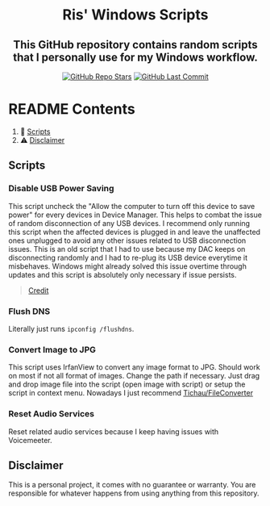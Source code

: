 <h1 align="center">Ris' Windows Scripts</h1>
<h2 align="center">This GitHub repository contains random scripts that I personally use for my Windows workflow.</h2>
<p align="center">
<a href="https://github.com/RisPNG/Ris-Windows-Scripts/stargazers"><img alt="GitHub Repo Stars" src="https://img.shields.io/github/stars/RisPNG/Ris-Windows-Scripts?style=flat&color=limegreen"></a>
<a href="https://github.com/RisPNG/Ris-Windows-Scripts"><img alt="GitHub Last Commit" src="https://img.shields.io/github/last-commit/RisPNG/Ris-Windows-Scripts?style=flat&color=lightyellow"></a>
</p>

# README Contents
1. 🧾 [Scripts](#scripts)
2. ⚠️ [Disclaimer](#disclaimer)

## Scripts

### Disable USB Power Saving
This script uncheck the "Allow the computer to turn off this device to save power" for every devices in Device Manager. This helps to combat the issue of random disconnection of any USB devices. I recommend only running this script when the affected devices is plugged in and leave the unaffected ones unplugged to avoid any other issues related to USB disconnection issues. This is an old script that I had to use because my DAC keeps on disconnecting randomly and I had to re-plug its USB device everytime it misbehaves. Windows might already solved this issue overtime through updates and this script is absolutely only necessary if issue persists.

> [Credit](https://www.reddit.com/r/PowerShell/comments/lr5iyk/uncheck_allow_the_computer_to_turn_off_this/)

### Flush DNS
Literally just runs `ipconfig /flushdns`.

### Convert Image to JPG
This script uses IrfanView to convert any image format to JPG. Should work on most if not all format of images. Change the path if necessary. Just drag and drop image file into the script (open image with script) or setup the script in context menu. Nowadays I just recommend [Tichau/FileConverter](https://file-converter.io)

### Reset Audio Services
Reset related audio services because I keep having issues with Voicemeeter.

## Disclaimer
This is a personal project, it comes with no guarantee or warranty. You are responsible for whatever happens from using anything from this repository.
